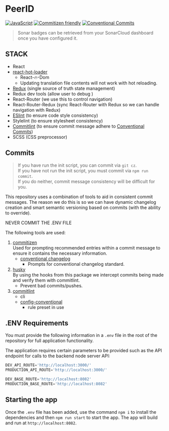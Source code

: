 # PeerID

[![JavaScript](https://img.shields.io/badge/</>-JavaScript-blue.svg)](https://developer.mozilla.org/en-US/docs/Web/JavaScript) [![Commitizen friendly](https://img.shields.io/badge/commitizen-friendly-brightgreen.svg)](http://commitizen.github.io/cz-cli/) [![Conventional Commits](https://img.shields.io/badge/Conventional%20Commits-1.0.0-blue.svg)](https://conventionalcommits.org)

> Sonar badges can be retrieved from your SonarCloud dashboard once you have configured it.

## STACK

- React
- [react-hot-loader](https://www.npmjs.com/package/react-hot-loader)
  - React-🔥-Dom
  - Updating translation file contents will not work with hot reloading.
- [Redux](https://redux.js.org/) (single source of truth state management)
- Redux dev tools (allow user to debug )
- React-Router (we use this to control navigation)
- React-Router-Redux (sync React-Router with Redux so we can handle navigation with Redux)
- [ESlint](https://eslint.org/) (to ensure code style consistency)
- Stylelint (to ensure stylesheet consistency)
- [Commitlint](https://www.npmjs.com/package/@commitlint/cli) (to ensure commit message adhere to [Conventional Commits](https://www.conventionalcommits.org))
- SCSS (CSS preprocessor)

## Commits

> If you have run the init script, you can commit via `git cz`.  
> If you have not run the init script, you must commit via `npm run commit`.  
> If you do neither, commit message consistency will be difficult for you.

This repository uses a combination of tools to aid in consistent commit messages. The reason we do this is so we can have dynamic changelog creation and smart semantic versioning based on commits (with the ability to override).

NEVER COMMIT THE .ENV FILE

The following tools are used:

1. [commitizen](https://www.npmjs.com/package/commitizen)  
   Used for prompting recommended entries within a commit message to ensure it contains the necessary information.
   - [conventional changelog](https://www.npmjs.com/package/cz-conventional-changelog)  
     - Prompts for conventional changelog standard.
2. [husky](https://www.npmjs.com/package/husky)  
   By using the hooks from this package we intercept commits being made and verify them with commitlint.
   - Prevent bad commits/pushes.
3. [commitlint](https://www.npmjs.com/package/@commitlint/cli)
   - cli
   - [config-conventional](https://www.npmjs.com/package/@commitlint/config-conventional)
     - rule preset in use

## .ENV Requirements

You must provide the following information in a `.env` file in the root of the repository for full application functionality.

The application requires certain parameters to be provided such as the API endpoint for calls to the backend node server API:

```js
DEV_API_ROUTE='http://localhost:3000/'
PRODUCTION_API_ROUTE='http://localhost:3000/'

DEV_BASE_ROUTE='http://localhost:8082'
PRODUCTION_BASE_ROUTE='http://localhost:8082'
```

## Starting the app

Once the `.env` file has been added, use the command `npm i` to install the dependencies and then `npm run start` to start the app. The app will build and run at `http://localhost:8082`.

